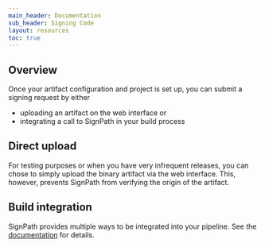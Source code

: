 ```yaml
---
main_header: Documentation
sub_header: Signing Code
layout: resources
toc: true
---
```


## Overview

Once your artifact configuration and project is set up, you can submit a signing request by either

* uploading an artifact on the web interface or
* integrating a call to SignPath in your build process

## Direct upload

For testing purposes or when you have very infrequent releases, you can chose to simply upload the binary artifact via the web interface. This, however, prevents SignPath from verifying the origin of the artifact.

## Build integration

SignPath provides multiple ways to be integrated into your pipeline. See the [documentation](/documentation/build-system-integration) for details.